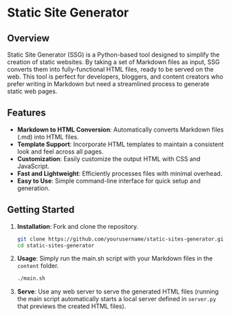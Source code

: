 # Static Site Generator

## Overview

Static Site Generator (SSG) is a Python-based tool designed to simplify the creation of static websites. By taking a set of Markdown files as input, SSG converts them into fully-functional HTML files, ready to be served on the web. This tool is perfect for developers, bloggers, and content creators who prefer writing in Markdown but need a streamlined process to generate static web pages.

## Features

- **Markdown to HTML Conversion**: Automatically converts Markdown files (.md) into HTML files.
- **Template Support**: Incorporate HTML templates to maintain a consistent look and feel across all pages.
- **Customization**: Easily customize the output HTML with CSS and JavaScript.
- **Fast and Lightweight**: Efficiently processes files with minimal overhead.
- **Easy to Use**: Simple command-line interface for quick setup and generation.

## Getting Started

1. **Installation**: Fork and clone the repository.
   ```bash
   git clone https://github.com/yourusername/static-sites-generator.git
   cd static-sites-generator
   ```

2. **Usage**: Simply run the main.sh script with your Markdown files in the `content` folder.
   ```bash
   ./main.sh
   ```

3. **Serve**: Use any web server to serve the generated HTML files (running the main script automatically starts a local server defined in `server.py` that previews the created HTML files).
